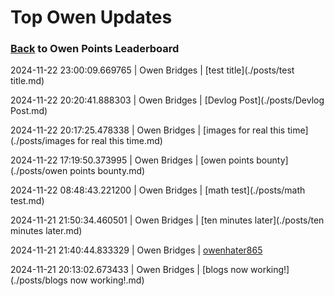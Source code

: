 # Top Owen Updates
### [Back](../) to Owen Points Leaderboard
2024-11-22 23:00:09.669765 \| Owen Bridges \| [test title](./posts/test title.md)

2024-11-22 20:20:41.888303 \| Owen Bridges \| [Devlog Post](./posts/Devlog Post.md)

2024-11-22 20:17:25.478338 \| Owen Bridges \| [images for real this time](./posts/images for real this time.md)

2024-11-22 17:19:50.373995 \| Owen Bridges \| [owen points bounty](./posts/owen points bounty.md)

2024-11-22 08:48:43.221200 \| Owen Bridges \| [math test](./posts/math test.md)

2024-11-21 21:50:34.460501 \| Owen Bridges \| [ten minutes later](./posts/ten minutes later.md)

2024-11-21 21:40:44.833329 \| Owen Bridges \| [owenhater865](./posts/owenhater865.md)

2024-11-21 20:13:02.673433 \| Owen Bridges \| [blogs now working!](./posts/blogs now working!.md)

